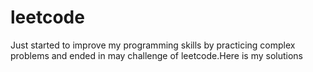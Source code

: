 # leetcode
Just started to improve my programming skills by practicing complex problems and ended in may challenge of leetcode.Here is my solutions 
